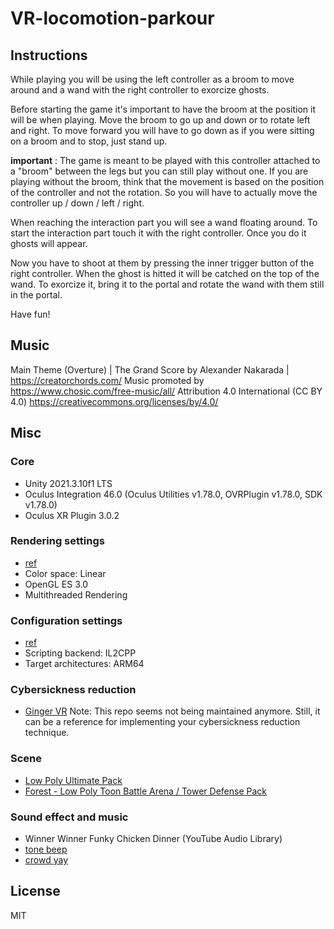 # VR-locomotion-parkour


## Instructions

While playing you will be using the left controller as a broom to move around and a wand with the right controller to exorcize ghosts.

Before starting the game it's important to have the broom at the position it will be when playing.
Move the broom to go up and down or to rotate left and right.
To move forward you will have to go down as if you were sitting on a broom and to stop, just stand up.

**important** : The game is meant to be played with this controller attached to a "broom" between the legs but you can still play without one.
If you are playing without the broom, think that the movement is based on the position of the controller and not the rotation.
So you will have to actually move the controller up / down / left / right.

When reaching the interaction part you will see a wand floating around. To start the interaction part touch it with the right controller.
Once you do it ghosts will appear.

Now you have to shoot at them by pressing the inner trigger button of the right controller. When the ghost is hitted it will be catched on the top of the wand.
To exorcize it, bring it to the portal and rotate the wand with them still in the portal.

Have fun!

## Music
Main Theme (Overture) | The Grand Score by Alexander Nakarada | https://creatorchords.com/
Music promoted by https://www.chosic.com/free-music/all/
Attribution 4.0 International (CC BY 4.0)
https://creativecommons.org/licenses/by/4.0/


## Misc

### Core

- Unity 2021.3.10f1 LTS
- Oculus Integration 46.0 (Oculus Utilities v1.78.0, OVRPlugin v1.78.0, SDK v1.78.0)
- Oculus XR Plugin 3.0.2

### Rendering settings

- [ref](https://developer.oculus.com/documentation/unity/unity-conf-settings/#rendering-settings)
- Color space: Linear
- OpenGL ES 3.0
- Multithreaded Rendering

### Configuration settings

- [ref](https://developer.oculus.com/documentation/unity/unity-conf-settings/#configuration-settings)
- Scripting backend: IL2CPP
- Target architectures: ARM64

### Cybersickness reduction

- [Ginger VR](https://github.com/angsamuel/GingerVR) Note: This repo seems not being maintained anymore. Still, it can be a reference for implementing your cybersickness reduction technique.

### Scene

- [Low Poly Ultimate Pack](https://assetstore.unity.com/packages/3d/props/low-poly-ultimate-pack-54733)
- [Forest - Low Poly Toon Battle Arena / Tower Defense Pack](https://assetstore.unity.com/packages/3d/environments/forest-low-poly-toon-battle-arena-tower-defense-pack-100080)

### Sound effect and music

- Winner Winner Funky Chicken Dinner (YouTube Audio Library)
- [tone beep](https://freesound.org/people/pan14/sounds/263133/)
- [crowd yay](https://freesound.org/people/mlteenie/sounds/169233/)

## License

MIT
